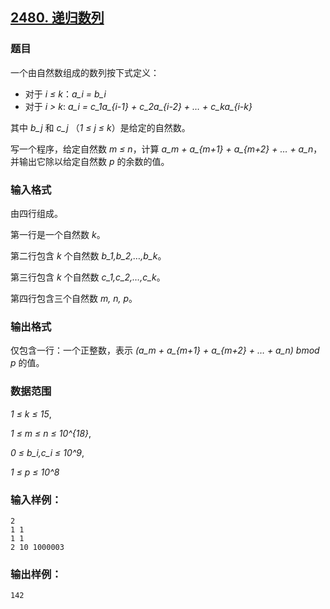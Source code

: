 ## [2480. 递归数列](https://www.acwing.com/problem/content/2482/)

### 题目

一个由自然数组成的数列按下式定义：

- 对于 *i ≤ k*：*a_i = b_i*
- 对于 *i > k*: *a_i = c_1a_{i-1} + c_2a_{i-2} + … + c_ka_{i-k}*

其中 *b_j* 和 *c_j* （*1 ≤ j ≤ k*）是给定的自然数。

写一个程序，给定自然数 *m ≤ n*，计算 *a_m + a_{m+1} + a_{m+2} + … + a_n*，并输出它除以给定自然数 *p* 的余数的值。

### 输入格式

由四行组成。

第一行是一个自然数 *k*。

第二行包含 *k* 个自然数 *b_1,b_2,…,b_k*。

第三行包含 *k* 个自然数 *c_1,c_2,…,c_k*。

第四行包含三个自然数 *m, n, p*。

### 输出格式

仅包含一行：一个正整数，表示 *(a_m + a_{m+1} + a_{m+2} + … + a_n) bmod p* 的值。

### 数据范围

*1 ≤ k ≤ 15*,

*1 ≤ m ≤ n ≤ 10^{18}*,

*0 ≤ b_i,c_i ≤ 10^9*,

*1 ≤ p ≤ 10^8*

### 输入样例：

```
2
1 1
1 1
2 10 1000003
```

### 输出样例：

```
142
```

